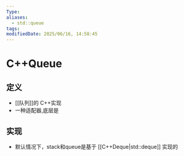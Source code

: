 ```yaml
---
Type: 
aliases:
  - std::queue
tags: 
modifiedDate: 2025/06/16, 14:58:45
---
```


# C++Queue

## 定义

- [[队列]]的 C++实现
- 一种适配器,底层是

## 实现

- 默认情况下，stack和queue是基于 [[C++Deque|std::deque]] 实现的
